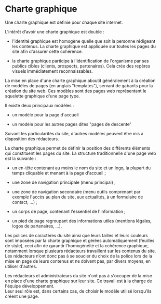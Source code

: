 # Charte graphique

Une charte graphique est définie pour chaque site internet.

L'intérêt d'avoir une charte graphique est double :

* l'identité graphique est homogène quelle que soit la personne rédigeant les contenus. La charte graphique est appliquée sur toutes les pages du site afin d'assurer cette cohérence.

* la charte graphique participe à l'identification de l'organisme par ses publics cibles \(clients, prospects, partenaires\). Cela crée des repères visuels immédiatement reconnaissables.

La mise en place d'une charte graphique aboutit généralement à la création de modèles de pages \(en anglais "templates"\), servant de gabarits pour la création du site web. Ces modèles sont des pages web représentant le squelette graphique d'une page type.

Il existe deux principaux modèles :

* un modèle pour la page d'accueil

* un modèle pour les autres pages dites "pages de descente"

Suivant les particularités du site, d'autres modèles peuvent être mis à disposition des rédacteurs. 

La charte graphique permet de définir la position des différents éléments qui constituent les pages du site. La structure traditionnelle d'une page web est la suivante :

* un en-tête contenant au moins le nom du site et un logo, la plupart du temps cliquable et menant à la page d'accueil ;

* une zone de navigation principale \(menu principal\) ;

* une zone de navigation secondaire \(menu outils comprenant par exemple l'accès au plan du site, aux actualités, à un formulaire de contact, …\) ;

* un corps de page, contenant l'essentiel de l'information ;

* un pied de page regroupant des informations utiles \(mentions légales, logos de partenaires, …\).

Les polices de caractères du site ainsi que leurs tailles et leurs couleurs sont imposées par la charte graphique et gérées automatiquement \(feuilles de style\), ceci afin de garantir l'homogénéité et la cohérence graphique, notamment lorsque plusieurs rédacteurs travaillent sur les contenus du site. Les rédacteurs n’ont donc pas à se soucier du choix de la police lors de la mise en page de leurs contenus et ne doivent pas, par divers moyens, en utiliser d'autres.

Les rédacteurs et administrateurs du site n'ont pas à s'occuper de la mise en place d'une charte graphique sur leur site. Ce travail est à la charge de l'équipe développement.  
Leur seul rôle est, dans certains cas, de choisir le modèle utilisé lorsqu'ils créent une page.

